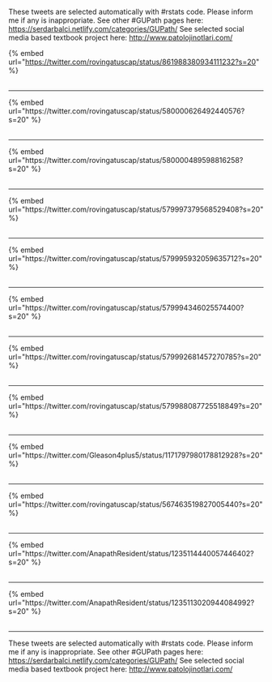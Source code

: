 

These tweets are selected automatically with #rstats code. Please inform me if any is inappropriate.
See other #GUPath pages here: https://serdarbalci.netlify.com/categories/GUPath/ 
See selected social media based textbook project here: http://www.patolojinotlari.com/

{% embed url="https://twitter.com/rovingatuscap/status/861988380934111232?s=20" %}<br>
<br>
<hr>
{% embed url="https://twitter.com/rovingatuscap/status/580000626492440576?s=20" %}<br>
<br>
<hr>
{% embed url="https://twitter.com/rovingatuscap/status/580000489598816258?s=20" %}<br>
<br>
<hr>
{% embed url="https://twitter.com/rovingatuscap/status/579997379568529408?s=20" %}<br>
<br>
<hr>
{% embed url="https://twitter.com/rovingatuscap/status/579995932059635712?s=20" %}<br>
<br>
<hr>
{% embed url="https://twitter.com/rovingatuscap/status/579994346025574400?s=20" %}<br>
<br>
<hr>
{% embed url="https://twitter.com/rovingatuscap/status/579992681457270785?s=20" %}<br>
<br>
<hr>
{% embed url="https://twitter.com/rovingatuscap/status/579988087725518849?s=20" %}<br>
<br>
<hr>
{% embed url="https://twitter.com/Gleason4plus5/status/1171797980178812928?s=20" %}<br>
<br>
<hr>
{% embed url="https://twitter.com/rovingatuscap/status/567463519827005440?s=20" %}<br>
<br>
<hr>
{% embed url="https://twitter.com/AnapathResident/status/1235114440057446402?s=20" %}<br>
<br>
<hr>
{% embed url="https://twitter.com/AnapathResident/status/1235113020944084992?s=20" %}<br>
<br>
<hr>


These tweets are selected automatically with #rstats code. Please inform me if any is inappropriate.
See other #GUPath pages here: https://serdarbalci.netlify.com/categories/GUPath/ 
See selected social media based textbook project here: http://www.patolojinotlari.com/
